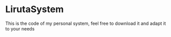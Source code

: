 # LirutaSystem
This is the code of my personal system, feel free to download it and adapt it to your needs
